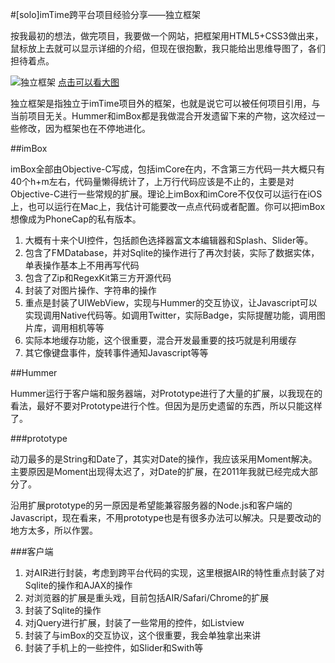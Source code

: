 #[solo]imTime跨平台项目经验分享——独立框架


按我最初的想法，做完项目，我要做一个网站，把框架用HTML5+CSS3做出来，鼠标放上去就可以显示详细的介绍，但现在很抱歉，我只能给出思维导图了，各们担待着点。

![独立框架](http://iove.net/upload/imtime/framework_mini.png)
[点击可以看大图](http://iove.net/upload/imtime/framework.png)

独立框架是指独立于imTime项目外的框架，也就是说它可以被任何项目引用，与当前项目无关。Hummer和imBox都是我做混合开发遗留下来的产物，这次经过一些修改，因为框架也在不停地进化。

##imBox
	
imBox全部由Objective-C写成，包括imCore在内，不含第三方代码一共大概只有40个h+m左右，代码量懒得统计了，上万行代码应该是不止的，主要是对Objective-C进行一些常规的扩展。理论上imBox和imCore不仅仅可以运行在iOS上，也可以运行在Mac上，我估计可能要改一点点代码或者配置。你可以把imBox想像成为PhoneCap的私有版本。

1. 大概有十来个UI控件，包括颜色选择器富文本编辑器和Splash、Slider等。
2. 包含了FMDatabase，并对Sqlite的操作进行了再次封装，实际了数据实体，单表操作基本上不用再写代码
3. 包含了Zip和RegexKit第三方开源代码
4. 封装了对图片操作、字符串的操作
5. 重点是封装了UIWebView，实现与Hummer的交互协议，让Javascript可以实现调用Native代码等。如调用Twitter，实际Badge，实际提醒功能，调用图片库，调用相机等等
6. 实际本地缓存功能，这个很重要，混合开发最重要的技巧就是利用缓存
7. 其它像键盘事件，旋转事件通知Javascript等等

##Hummer

Hummer运行于客户端和服务器端，对Prototype进行了大量的扩展，以我现在的看法，最好不要对Prototype进行个性。但因为是历史遗留的东西，所以只能这样了。

###prototype

动刀最多的是String和Date了，其实对Date的操作，我应该采用Moment解决。主要原因是Moment出现得太迟了，对Date的扩展，在2011年我就已经完成大部分了。

沿用扩展prototype的另一原因是希望能兼容服务器的Node.js和客户端的Javascript，现在看来，不用prototype也是有很多办法可以解决。只是要改动的地方太多，所以作罢。

###客户端


1. 对AIR进行封装，考虑到跨平台代码的实现，这里根据AIR的特性重点封装了对Sqlite的操作和AJAX的操作
2. 对浏览器的扩展是重头戏，目前包括AIR/Safari/Chrome的扩展
3. 封装了Sqlite的操作
4. 对jQuery进行扩展，封装了一些常用的控件，如Listview
5. 封装了与imBox的交互协议，这个很重要，我会单独拿出来讲
6. 封装了手机上的一些控件，如Slider和Swith等



